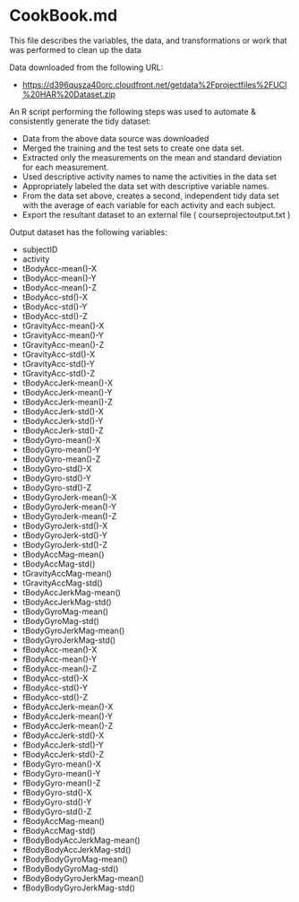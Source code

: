 # CookBook.md
This file describes the variables, the data, and transformations or work that was performed to clean up the data

Data downloaded from the following URL:
- https://d396qusza40orc.cloudfront.net/getdata%2Fprojectfiles%2FUCI%20HAR%20Dataset.zip 

An R script performing the following steps was used to automate & consistently generate the tidy dataset:
- Data from the above data source was downloaded
- Merged the training and the test sets to create one data set.
- Extracted only the measurements on the mean and standard deviation for each measurement. 
- Used descriptive activity names to name the activities in the data set
- Appropriately labeled the data set with descriptive variable names. 
- From the data set above, creates a second, independent tidy data set with the average of each variable for each activity and each subject.
- Export the resultant dataset to an external file ( courseprojectoutput.txt )

Output dataset has the following variables:
- subjectID
- activity
- tBodyAcc-mean()-X
- tBodyAcc-mean()-Y
- tBodyAcc-mean()-Z
- tBodyAcc-std()-X
- tBodyAcc-std()-Y
- tBodyAcc-std()-Z
- tGravityAcc-mean()-X
- tGravityAcc-mean()-Y
- tGravityAcc-mean()-Z
- tGravityAcc-std()-X
- tGravityAcc-std()-Y
- tGravityAcc-std()-Z
- tBodyAccJerk-mean()-X
- tBodyAccJerk-mean()-Y
- tBodyAccJerk-mean()-Z
- tBodyAccJerk-std()-X
- tBodyAccJerk-std()-Y
- tBodyAccJerk-std()-Z
- tBodyGyro-mean()-X
- tBodyGyro-mean()-Y
- tBodyGyro-mean()-Z
- tBodyGyro-std()-X
- tBodyGyro-std()-Y
- tBodyGyro-std()-Z
- tBodyGyroJerk-mean()-X
- tBodyGyroJerk-mean()-Y
- tBodyGyroJerk-mean()-Z
- tBodyGyroJerk-std()-X
- tBodyGyroJerk-std()-Y
- tBodyGyroJerk-std()-Z
- tBodyAccMag-mean()
- tBodyAccMag-std()
- tGravityAccMag-mean()
- tGravityAccMag-std()
- tBodyAccJerkMag-mean()
- tBodyAccJerkMag-std()
- tBodyGyroMag-mean()
- tBodyGyroMag-std()
- tBodyGyroJerkMag-mean()
- tBodyGyroJerkMag-std()
- fBodyAcc-mean()-X
- fBodyAcc-mean()-Y
- fBodyAcc-mean()-Z
- fBodyAcc-std()-X
- fBodyAcc-std()-Y
- fBodyAcc-std()-Z
- fBodyAccJerk-mean()-X
- fBodyAccJerk-mean()-Y
- fBodyAccJerk-mean()-Z
- fBodyAccJerk-std()-X
- fBodyAccJerk-std()-Y
- fBodyAccJerk-std()-Z
- fBodyGyro-mean()-X
- fBodyGyro-mean()-Y
- fBodyGyro-mean()-Z
- fBodyGyro-std()-X
- fBodyGyro-std()-Y
- fBodyGyro-std()-Z
- fBodyAccMag-mean()
- fBodyAccMag-std()
- fBodyBodyAccJerkMag-mean()
- fBodyBodyAccJerkMag-std()
- fBodyBodyGyroMag-mean()
- fBodyBodyGyroMag-std()
- fBodyBodyGyroJerkMag-mean()
- fBodyBodyGyroJerkMag-std()
